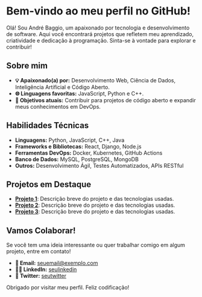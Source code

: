 # Bem-vindo ao meu perfil no GitHub!

Olá! Sou André Baggio, um apaixonado por tecnologia e desenvolvimento de software. Aqui você encontrará projetos que refletem meu aprendizado, criatividade e dedicação à programação. Sinta-se à vontade para explorar e contribuir!

## Sobre mim

- **💡 Apaixonado(a) por:** Desenvolvimento Web, Ciência de Dados, Inteligência Artificial e Código Aberto.
- **🌐 Linguagens favoritas:** JavaScript, Python e C++.
- **💨 Objetivos atuais:** Contribuir para projetos de código aberto e expandir meus conhecimentos em DevOps.

## Habilidades Técnicas

- **Linguagens:** Python, JavaScript, C++, Java
- **Frameworks e Bibliotecas:** React, Django, Node.js
- **Ferramentas DevOps:** Docker, Kubernetes, GitHub Actions
- **Banco de Dados:** MySQL, PostgreSQL, MongoDB
- **Outros:** Desenvolvimento Ágil, Testes Automatizados, APIs RESTful

## Projetos em Destaque

- [**Projeto 1**](link_do_projeto): Descrição breve do projeto e das tecnologias usadas.
- [**Projeto 2**](link_do_projeto): Descrição breve do projeto e das tecnologias usadas.
- [**Projeto 3**](link_do_projeto): Descrição breve do projeto e das tecnologias usadas.

## Vamos Colaborar!

Se você tem uma ideia interessante ou quer trabalhar comigo em algum projeto, entre em contato!

- **📧 Email:** seuemail@exemplo.com
- **👨‍💻 LinkedIn:** [seulinkedin](link_para_linkedin)
- **📲 Twitter:** [seutwitter](link_para_twitter)

Obrigado por visitar meu perfil. Feliz codificação!
